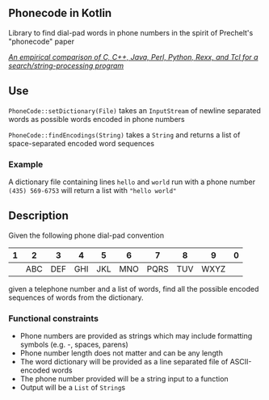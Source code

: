 ## Phonecode in Kotlin

Library to find dial-pad words in phone numbers in the spirit of Prechelt's "phonecode" paper

[*An empirical comparison of C, C++, Java, Perl, Python, Rexx, and Tcl for a search/string-processing program*
](http://page.mi.fu-berlin.de/prechelt/Biblio/jccpprtTR.pdf)

## Use

`PhoneCode::setDictionary(File)` takes an `InputStream` of newline separated words as possible words encoded in phone numbers

`PhoneCode::findEncodings(String)` takes a `String` and returns a list of space-separated encoded word sequences

### Example

A dictionary file containing lines `hello` and `world` run with a phone number
`(435) 569-6753` will return a list with `"hello world"`

## Description

Given the following phone dial-pad convention

|1|2|3|4|5|6|7|8|9|0|
|---|---|---|---|---|---|---|---|---|---|
| |ABC|DEF|GHI|JKL|MNO|PQRS|TUV|WXYZ||

given a telephone number and a list of words, find all the possible encoded sequences of words
from the dictionary.

### Functional constraints

- Phone numbers are provided as strings which may include formatting symbols (e.g. -, spaces, parens)
- Phone number length does not matter and can be any length
- The word dictionary will be provided as a line separated file of ASCII-encoded words
- The phone number provided will be a string input to a function
- Output will be a `List` of `String`s
